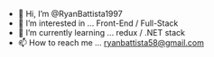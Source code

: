 - 👋 Hi, I’m @RyanBattista1997
- 👀 I’m interested in ... Front-End / Full-Stack
- 🌱 I’m currently learning ... redux / .NET stack
- 📫 How to reach me ... ryanbattista58@gmail.com

<!---
RyanBattista1997/RyanBattista1997 is a ✨ special ✨ repository because its `README.md` (this file) appears on your GitHub profile.
You can click the Preview link to take a look at your changes.
--->
